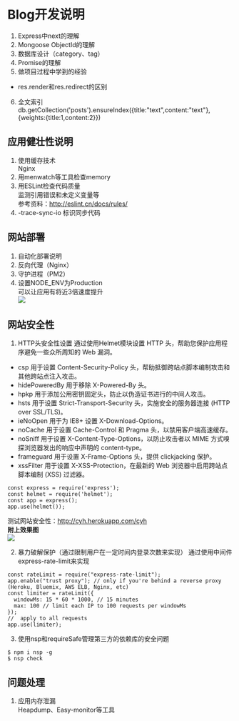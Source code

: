 # Blog开发说明
1. Express中next的理解<br>
2. Mongoose ObjectId的理解<br>
3. 数据库设计（category、tag）<br>
4. Promise的理解<br>
5. 做项目过程中学到的经验<br>
- res.render和res.redirect的区别<br>
6. 全文索引<br>
db.getCollection('posts').ensureIndex({title:"text",content:"text"},{weights:{title:1,content:2}})<br>

## 应用健壮性说明<br>
1. 使用缓存技术<br>
Nginx<br>
2. 用menwatch等工具检查memory<br>
3. 用ESLint检查代码质量<br>
监测引用错误和未定义变量等<br>
参考资料：http://eslint.cn/docs/rules/<br>
4. -trace-sync-io 标识同步代码<br>

## 网站部署<br>
1. 自动化部署说明<br>
2. 反向代理（Nginx）<br>
3. 守护进程（PM2）<br>
4. 设置NODE_ENV为Production<br>
   可以让应用有将近3倍速度提升<br>
![](https://goldbergyoni.com/wp-content/uploads/2017/03/node_env-performance.png)<br>

## 网站安全性<br>
1. HTTP头安全性设置
通过使用Helmet模块设置 HTTP 头，帮助您保护应用程序避免一些众所周知的 Web 漏洞。<br>
- csp 用于设置 Content-Security-Policy 头，帮助抵御跨站点脚本编制攻击和其他跨站点注入攻击。
- hidePoweredBy 用于移除 X-Powered-By 头。
- hpkp 用于添加公用密钥固定头，防止以伪造证书进行的中间人攻击。
- hsts 用于设置 Strict-Transport-Security 头，实施安全的服务器连接 (HTTP over SSL/TLS)。
- ieNoOpen 用于为 IE8+ 设置 X-Download-Options。
- noCache 用于设置 Cache-Control 和 Pragma 头，以禁用客户端高速缓存。
- noSniff 用于设置 X-Content-Type-Options，以防止攻击者以 MIME 方式嗅探浏览器发出的响应中声明的 content-type。
- frameguard 用于设置 X-Frame-Options 头，提供 clickjacking 保护。
- xssFilter 用于设置 X-XSS-Protection，在最新的 Web 浏览器中启用跨站点脚本编制 (XSS) 过滤器。
```node
const express = require('express');  
const helmet = require('helmet');
const app = express();
app.use(helmet());
```
测试网站安全性：http://cyh.herokuapp.com/cyh<br>
**附上效果图**<br>
![](图片链接地址)<br>

2. 暴力破解保护（通过限制用户在一定时间内登录次数来实现）
通过使用中间件express-rate-limit来实现<br>
```node
const rateLimit = require("express-rate-limit");
app.enable("trust proxy"); // only if you're behind a reverse proxy (Heroku, Bluemix, AWS ELB, Nginx, etc)
const limiter = rateLimit({
  windowMs: 15 * 60 * 1000, // 15 minutes
  max: 100 // limit each IP to 100 requests per windowMs
});
//  apply to all requests
app.use(limiter);
```

3. 使用nsp和requireSafe管理第三方的依赖库的安全问题<br>
```node
$ npm i nsp -g
$ nsp check
```

## 问题处理<br>
1. 应用内存泄漏<br>
Heapdump、Easy-monitor等工具<br>
